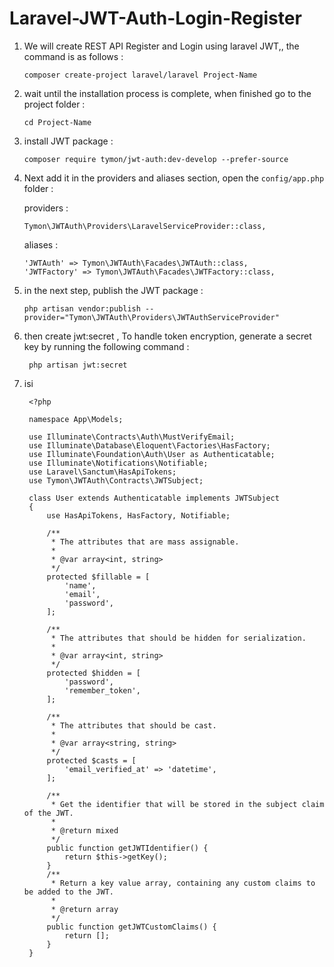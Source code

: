 # Laravel-JWT-Auth-Login-Register

1. We will create REST API Register and Login using laravel JWT,, the command is as follows :
    
       composer create-project laravel/laravel Project-Name
  
2. wait until the installation process is complete, when finished go to the project folder :

       cd Project-Name
  
3. install JWT package :

       composer require tymon/jwt-auth:dev-develop --prefer-source
  
4. Next add it in the providers and aliases section, open the `config/app.php` folder :
    
    providers : 
    
       Tymon\JWTAuth\Providers\LaravelServiceProvider::class,
  
    aliases : 
    
       'JWTAuth' => Tymon\JWTAuth\Facades\JWTAuth::class,
       'JWTFactory' => Tymon\JWTAuth\Facades\JWTFactory::class,
  
5.  in the next step, publish the JWT package :  

        php artisan vendor:publish --provider="Tymon\JWTAuth\Providers\JWTAuthServiceProvider"
       
6. then create jwt:secret , To handle token encryption, generate a secret key by running the following command :

        php artisan jwt:secret
        
7. isi

        <?php

        namespace App\Models;

        use Illuminate\Contracts\Auth\MustVerifyEmail;
        use Illuminate\Database\Eloquent\Factories\HasFactory;
        use Illuminate\Foundation\Auth\User as Authenticatable;
        use Illuminate\Notifications\Notifiable;
        use Laravel\Sanctum\HasApiTokens;
        use Tymon\JWTAuth\Contracts\JWTSubject;

        class User extends Authenticatable implements JWTSubject
        {
            use HasApiTokens, HasFactory, Notifiable;

            /**
             * The attributes that are mass assignable.
             *
             * @var array<int, string>
             */
            protected $fillable = [
                'name',
                'email',
                'password',
            ];

            /**
             * The attributes that should be hidden for serialization.
             *
             * @var array<int, string>
             */
            protected $hidden = [
                'password',
                'remember_token',
            ];

            /**
             * The attributes that should be cast.
             *
             * @var array<string, string>
             */
            protected $casts = [
                'email_verified_at' => 'datetime',
            ];

            /**
             * Get the identifier that will be stored in the subject claim of the JWT.
             *
             * @return mixed
             */
            public function getJWTIdentifier() {
                return $this->getKey();
            }
            /**
             * Return a key value array, containing any custom claims to be added to the JWT.
             *
             * @return array
             */
            public function getJWTCustomClaims() {
                return [];
            }    
        }








